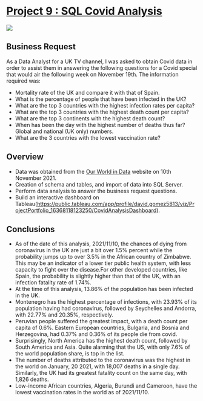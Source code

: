# [Project 9 : SQL Covid Analysis](https://github.com/davidgomezpr1/SQL_Covid_Analysis/blob/main/Covid_Analysis)
![](https://images.unsplash.com/photo-1583946099379-f9c9cb8bc030?ixlib=rb-1.2.1&ixid=MnwxMjA3fDB8MHxwaG90by1wYWdlfHx8fGVufDB8fHx8&auto=format&fit=crop&w=1170&q=80)

## Business Request

As a Data Analyst for a UK TV channel, I was asked to obtain Covid data in order to assist them in answering the following questions for a Covid special that would air the following week on November 19th. The information required was:

- Mortality rate of the UK and compare it with that of Spain.
- What is the percentage of people that have been infected in the UK?
- What are the top 3 countries with the highest infection rates per capita?
- What are the top 3 countries with the highest death count per capita?
- What are the top 3 continents with the highest death count?
- When has been the day with the highest number of deaths thus far? Global and national (UK only) numbers.
- What are the 3 countries with the lowest vaccination rate?

## Overview

- Data was obtained from the [Our World in Data](https://ourworldindata.org/coronavirus) website on 10th November 2021.
- Creation of schema and tables, and import of data into SQL Server.
- Perform data analysis to answer the business request questions.
- Build an interactive dashboard on Tableau(https://public.tableau.com/app/profile/david.gomez5813/viz/ProjectPortfolio_16368118123250/CovidAnalysisDashboard).

## Conclusions

- As of the date of this analysis, 2021/11/10, the chances of dying from coronavirus in the UK are just a bit over 1.5% percent while the probability jumps up to over 3.5% in the African country of Zimbabwe. This may be an indicator of a lower tier public health system, with less capacity to fight over the disease.For other developed countries, like Spain, the probability is slightly higher than that of the UK, with an infection fatality rate of 1.74%.
- At the time of this analysis, 13.86% of the population has been infected in the UK.
- Montenegro has the highest percentage of infections, with 23.93% of its population having had coronavirus, followed by Seychelles and Andorra, with 22.77% and 20.35%, respectively.
- Peruvian people suffered the greatest impact, with a death count per capita of 0.6%. Eastern European countries, Bulgaria, and Bosnia and Herzegovina, had 0.37% and 0.36% of its people die from covid.
- Surprisingly, North America has the highest death count, followed by South America and Asia. Quite alarming that the US, with only 7.6% of the world population share, is top in the list.
- The number of deaths attributed to the coronavirus was the highest in the world on January, 20 2021, with 18,007 deaths in a single day. Similarly, the UK had its greatest fatality count on the same day, with 1,826 deaths.
- Low-income African countries, Algeria, Burundi and Cameroon, have the lowest vaccination rates in the world as of 2021/11/10.
